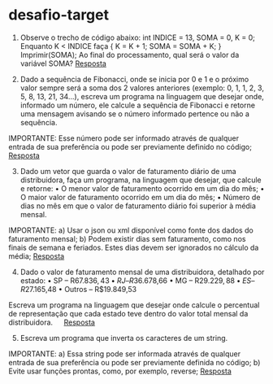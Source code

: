 # desafio-target

1) Observe o trecho de código abaixo: int INDICE = 13, SOMA = 0, K = 0;
Enquanto K < INDICE faça { K = K + 1; SOMA = SOMA + K; }
Imprimir(SOMA);
Ao final do processamento, qual será o valor da variável SOMA?
[Resposta]([https://github.com/piaskowskirodrigo/Teste-Estagio-Target-Sistemas/blob/master/src/main/java/com/mycompany/testeestagiotargetsistemasfinal/Teste1VariavelSoma.java])

2) Dado a sequência de Fibonacci, onde se inicia por 0 e 1 e o próximo valor sempre será a soma dos 2 valores anteriores (exemplo: 0, 1, 1, 2, 3, 5, 8, 13, 21, 34...), escreva um programa na linguagem que desejar onde, informado um número, ele calcule a sequência de Fibonacci e retorne uma mensagem avisando se o número informado pertence ou não a sequência.

IMPORTANTE: Esse número pode ser informado através de qualquer entrada de sua preferência ou pode ser previamente definido no código;
[Resposta](https://github.com/piaskowskirodrigo/Teste-Estagio-Target-Sistemas/blob/master/src/main/java/com/mycompany/testeestagiotargetsistemasfinal/Teste2Fibonacci.java)

3) Dado um vetor que guarda o valor de faturamento diário de uma distribuidora, faça um programa, na linguagem que desejar, que calcule e retorne:
• O menor valor de faturamento ocorrido em um dia do mês;
• O maior valor de faturamento ocorrido em um dia do mês;
• Número de dias no mês em que o valor de faturamento diário foi superior à média mensal.

IMPORTANTE:
a) Usar o json ou xml disponível como fonte dos dados do faturamento mensal;
b) Podem existir dias sem faturamento, como nos finais de semana e feriados. Estes dias devem ser ignorados no cálculo da média;
[Resposta](https://github.com/piaskowskirodrigo/Teste-Estagio-Target-Sistemas/blob/master/src/main/java/com/mycompany/testeestagiotargetsistemasfinal/Teste3ManipulandoJson.java)

4) Dado o valor de faturamento mensal de uma distribuidora, detalhado por estado:
• SP – R$67.836,43
• RJ – R$36.678,66
• MG – R$29.229,88
• ES – R$27.165,48
• Outros – R$19.849,53

Escreva um programa na linguagem que desejar onde calcule o percentual de representação que cada estado teve dentro do valor total mensal da distribuidora.  
[Resposta](https://github.com/piaskowskirodrigo/Teste-Estagio-Target-Sistemas/blob/master/src/main/java/com/mycompany/testeestagiotargetsistemasfinal/Teste4Distribuidora.java)

5) Escreva um programa que inverta os caracteres de um string.

IMPORTANTE:
a) Essa string pode ser informada através de qualquer entrada de sua preferência ou pode ser previamente definida no código;
b) Evite usar funções prontas, como, por exemplo, reverse;
[Resposta](https://github.com/piaskowskirodrigo/Teste-Estagio-Target-Sistemas/blob/master/src/main/java/com/mycompany/testeestagiotargetsistemasfinal/Teste5StringInvertida.java)
